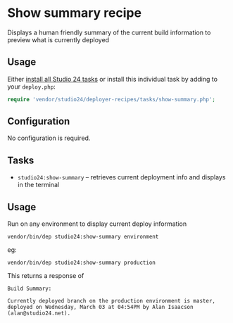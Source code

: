# Show summary recipe

Displays a human friendly summary of the current build information to preview what is currently deployed

## Usage

Either [install all Studio 24 tasks](../README.md#installation) or install this individual task by adding to your `deploy.php`:

```php
require 'vendor/studio24/deployer-recipes/tasks/show-summary.php';
```

## Configuration
No configuration is required.

## Tasks

- `studio24:show-summary` – retrieves current deployment info and displays in the terminal

## Usage
  
Run on any environment to display current deploy information   

```
vendor/bin/dep studio24:show-summary environment
```  

eg:
```
vendor/bin/dep studio24:show-summary production
```  

This returns a response of

```
Build Summary:
 
Currently deployed branch on the production environment is master, deployed on Wednesday, March 03 at 04:54PM by Alan Isaacson (alan@studio24.net).

```






